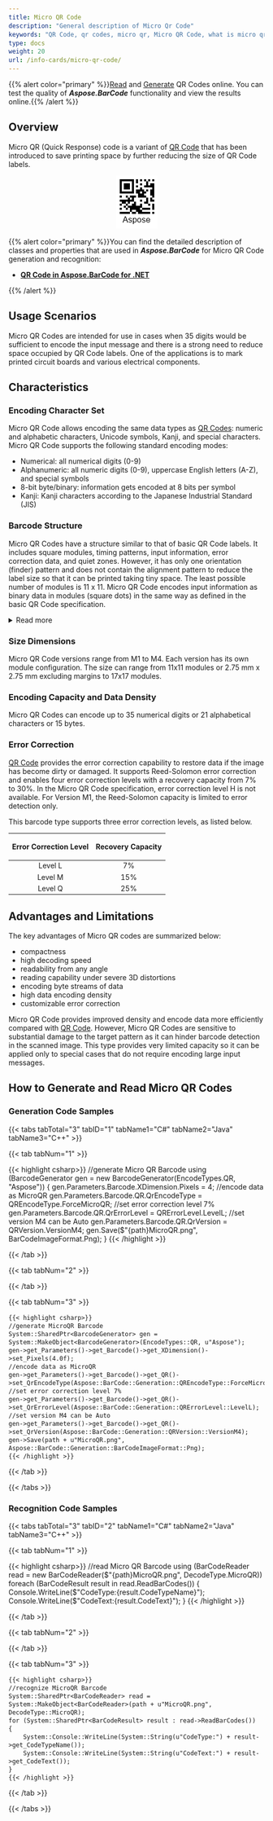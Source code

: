 ```yaml
---
title: Micro QR Code
description: "General description of Micro Qr Code"
keywords: "QR Code, qr codes, micro qr, Micro QR Code, what is micro qr, what is qr code, generate micro qr, create micro qr code, read micro qr, how to read qr, qr code structure, how much data can encode micro qr, micro qr code size"
type: docs
weight: 20
url: /info-cards/micro-qr-code/
---
```


{{% alert color="primary" %}}[Read](https://products.aspose.app/barcode/recognize/qr) and [Generate](https://products.aspose.app/barcode/generate/qr) QR Codes online. You can test the quality of ***Aspose.BarCode*** functionality and view the results online.{{% /alert %}}

## **Overview**
Micro QR (Quick Response) code is a variant of [QR Code](/barcode/info-cards/qr-code) that has been introduced to save printing space by further reducing the size of QR Code labels.

<p align="center"><img src="microqrcodesample.png"></p>

{{% alert color="primary" %}}You can find the detailed description of classes and properties that are used in ***Aspose.BarCode*** for Micro QR Code generation and recognition:
- [**QR Code in Aspose.BarCode for .NET**](/barcode/net/qr-and-micro-qr-barcode/)

{{% /alert %}} 

## **Usage Scenarios**
Micro QR Codes are intended for use in cases when 35 digits would be sufficient to encode the input message and there is a strong need to reduce space occupied by QR Code labels. One of the applications is to mark printed circuit boards and various electrical components.

## **Characteristics**
### **Encoding Character Set**
Micro QR Code allows encoding the same data types as [QR Codes](/barcode/info-cards/qr-code/): numeric and alphabetic characters, Unicode symbols, Kanji, and special characters.  
Micro QR Code supports the following standard encoding modes:
- Numerical: all numerical digits (0-9)
- Alphanumeric: all numeric digits (0-9), uppercase English letters (A-Z), and special symbols
- 8-bit byte/binary: information gets encoded at 8 bits per symbol
- Kanji: Kanji characters according to the Japanese Industrial Standard (JIS) 
  
### **Barcode Structure**
Micro QR Codes have a structure similar to that of basic QR Code labels. It includes square modules, timing patterns, input information, error correction data, and quiet zones. However, it has only one orientation (finder) pattern and does not contain the alignment pattern to reduce the label size so that it can be printed taking tiny space. The least possible number of modules is 11 x 11. Micro QR Code encodes input information as binary data in modules (square dots) in the same way as defined in the basic QR Code specification.  

<details>
<summary>Read more</summary>

The key elements of Micro QR Codes are:   
- One finder (position detection) pattern - a square bull's eye sign in a corner of a label that allows for accurate and fast scanning at any orientation angle
- Timing patterns that consist of one row and one column of black and white modules used to denote symbol version and density
- Quiet zone: a margin space that is required for successful scanning

</details>

### **Size Dimensions**
Micro QR Code versions range from M1 to M4. Each version has its own module configuration. The size can range from 11x11 modules or 2.75 mm x 2.75 mm excluding margins to 17x17 modules.
     
### **Encoding Capacity and Data Density**
Micro QR Codes can encode up to 35 numerical digits or 21 alphabetical characters or 15 bytes. 

### **Error Correction**
[QR Code](/barcode/info-cards/qr-code) provides the error correction capability to restore data if the image has become dirty or damaged. It supports Reed-Solomon error correction and enables four error correction levels with a recovery capacity from 7% to 30%. In the Micro QR Code specification, error correction level H is not available. For Version M1, the Reed-Solomon capacity is limited to error detection only.
  
This barcode type supports three error correction levels, as listed below.
   
|<p align="center">**Error Correction Level**</p>|<p align="center">**Recovery Capacity**</p>|
| :-: | :-: |
|Level L| 7% |
|Level M| 15% |
|Level Q| 25% |

## **Advantages and Limitations**
The key advantages of Micro QR codes are summarized below:
- compactness
- high decoding speed
- readability from any angle 
- reading capability under severe 3D distortions 
- encoding byte streams of data
- high data encoding density
- customizable error correction
  
Micro QR Code provides improved density and encode data more efficiently compared with [QR Code](/barcode/info-cards/qr-code). However, Micro QR Codes are sensitive to substantial damage to the target pattern as it can hinder barcode detection in the scanned image. This type provides very limited capacity so it can be applied only to special cases that do not require encoding large input messages. 

## **How to Generate and Read Micro QR Codes**
### **Generation Code Samples**

{{< tabs tabTotal="3" tabID="1" tabName1="C#" tabName2="Java" tabName3="C++" >}}

{{< tab tabNum="1" >}}

{{< highlight csharp>}}
//generate Micro QR Barcode
using (BarcodeGenerator gen = new BarcodeGenerator(EncodeTypes.QR, "Aspose"))
{
    gen.Parameters.Barcode.XDimension.Pixels = 4;
    //encode data as MicroQR
    gen.Parameters.Barcode.QR.QrEncodeType = QREncodeType.ForceMicroQR;
    //set error correction level 7%
    gen.Parameters.Barcode.QR.QrErrorLevel = QRErrorLevel.LevelL;
    //set version M4 can be Auto
    gen.Parameters.Barcode.QR.QrVersion = QRVersion.VersionM4;
    gen.Save($"{path}MicroQR.png", BarCodeImageFormat.Png);
}
{{< /highlight >}}

{{< /tab >}}

{{< tab tabNum="2" >}}

 

{{< /tab >}}

{{< tab tabNum="3" >}}

    {{< highlight csharp>}}
    //generate MicroQR Barcode
    System::SharedPtr<BarcodeGenerator> gen = System::MakeObject<BarcodeGenerator>(EncodeTypes::QR, u"Aspose");
    gen->get_Parameters()->get_Barcode()->get_XDimension()->set_Pixels(4.0f);
    //encode data as MicroQR
    gen->get_Parameters()->get_Barcode()->get_QR()->set_QrEncodeType(Aspose::BarCode::Generation::QREncodeType::ForceMicroQR);
    //set error correction level 7%
    gen->get_Parameters()->get_Barcode()->get_QR()->set_QrErrorLevel(Aspose::BarCode::Generation::QRErrorLevel::LevelL);
    //set version M4 can be Auto
    gen->get_Parameters()->get_Barcode()->get_QR()->set_QrVersion(Aspose::BarCode::Generation::QRVersion::VersionM4);
    gen->Save(path + u"MicroQR.png", Aspose::BarCode::Generation::BarCodeImageFormat::Png);
    {{< /highlight >}}


{{< /tab >}}

{{< /tabs >}}

### **Recognition Code Samples**

{{< tabs tabTotal="3" tabID="2" tabName1="C#" tabName2="Java" tabName3="C++" >}}

{{< tab tabNum="1" >}}

{{< highlight csharp>}}
//read Micro QR Barcode
using (BarCodeReader read = new BarCodeReader($"{path}MicroQR.png", DecodeType.MicroQR))
    foreach (BarCodeResult result in read.ReadBarCodes())
    {
        Console.WriteLine($"CodeType:{result.CodeTypeName}");
        Console.WriteLine($"CodeText:{result.CodeText}");
    }
{{< /highlight >}}

{{< /tab >}}

{{< tab tabNum="2" >}}

 

{{< /tab >}}

{{< tab tabNum="3" >}}

    {{< highlight csharp>}}
    //recognize MicroQR Barcode
    System::SharedPtr<BarCodeReader> read = System::MakeObject<BarCodeReader>(path + u"MicroQR.png", DecodeType::MicroQR);
    for (System::SharedPtr<BarCodeResult> result : read->ReadBarCodes())
    {
        System::Console::WriteLine(System::String(u"CodeType:") + result->get_CodeTypeName());
        System::Console::WriteLine(System::String(u"CodeText:") + result->get_CodeText());
    }
    {{< /highlight >}}

{{< /tab >}}

{{< /tabs >}}
